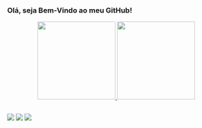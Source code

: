 ### Olá, seja Bem-Vindo ao meu GitHub!

 <div>
<div align="center">
  <a href="https://github.com/DanilosV">
  <img height="180em" src="https://github-readme-stats.vercel.app/api?username=DanilosV&show_icons=true&theme=dracula&include_all_commits=true&count_private=true"/>
  <img height="180em" src="https://github-readme-stats.vercel.app/api/top-langs/?username=DanilosV&layout=compact&langs_count=7&theme=dracula"/>
</div>

</div>
  
  ##
 
<div> 
   <a href="https://discord.gg/danilo22#5687" target="_blank"><img src="https://img.shields.io/badge/Discord-7289DA?style=for-the-badge&logo=discord&logoColor=white" target="_blank"></a> 
  <a href = "mailt:danilosv.vieira@gmail.com"><img src="https://img.shields.io/badge/-Gmail-%23333?style=for-the-badge&logo=gmail&logoColor=white" target="_blank"></a>
  <a href="https://www.linkedin.com/in/linkedin.com/in/danilo-da-silva-vieira-50020096" target="_blank"><img src="https://img.shields.io/badge/-LinkedIn-%230077B5?style=for-the-badge&logo=linkedin&logoColor=white" target="_blank"></a> 
 
 
</div>
